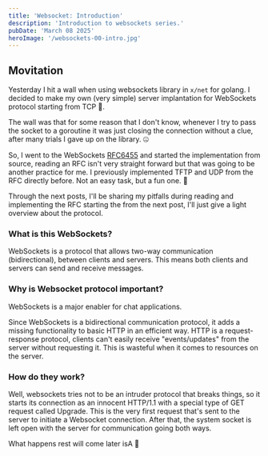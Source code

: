 ```yaml
---
title: 'Websocket: Introduction'
description: 'Introduction to websockets series.'
pubDate: 'March 08 2025'
heroImage: '/websockets-00-intro.jpg'
---
```


## Movitation

Yesterday I hit a wall when using websockets library in `x/net` for golang. I
decided to make my own (very simple) server implantation for WebSockets protocol
starting from TCP 🥁.

The wall was that for some reason that I don't know, whenever I try to pass the
socket to a goroutine it was just closing the connection without a clue, after
many trials I gave up on the library. 🤐

So, I went to the WebSockets [RFC6455](https://datatracker.ietf.org/doc/html/rfc6455) and started the
implementation from source, reading an RFC isn't very straight forward but that
was going to be another practice for me. I previously implemented TFTP and UDP
from the RFC directly before. Not an easy task, but a fun one. 🤽‍

Through the next posts, I'll be sharing my pitfalls during reading and
implementing the RFC starting the from the next post, I'll just give a light
overview about the protocol.

### What is this WebSockets?

WebSockets is a protocol that allows two-way communication (bidirectional),
between clients and servers. This means both clients and servers can send and
receive messages.

### Why is Websocket protocol important?

WebSockets is a major enabler for chat applications.

Since WebSockets is a bidirectional communication protocol, it adds a missing
functionality to basic HTTP in an efficient way. HTTP is a request-response
protocol, clients can't easily receive "events/updates" from the server without
requesting it. This is wasteful when it comes to resources on the server.

### How do they work?

Well, websockets tries not to be an intruder protocol that breaks things, so it
starts its connection as an innocent HTTP/1.1 with a special type of GET request
called Upgrade. This is the very first request that's sent to the server to
initiate a Websocket connection. After that, the system socket is left open with 
the server for communication going both ways.

What happens rest will come later isA 👀
